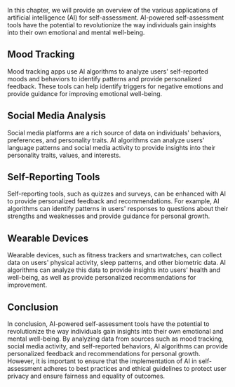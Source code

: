 
In this chapter, we will provide an overview of the various applications of artificial intelligence (AI) for self-assessment. AI-powered self-assessment tools have the potential to revolutionize the way individuals gain insights into their own emotional and mental well-being.

Mood Tracking
-------------

Mood tracking apps use AI algorithms to analyze users' self-reported moods and behaviors to identify patterns and provide personalized feedback. These tools can help identify triggers for negative emotions and provide guidance for improving emotional well-being.

Social Media Analysis
---------------------

Social media platforms are a rich source of data on individuals' behaviors, preferences, and personality traits. AI algorithms can analyze users' language patterns and social media activity to provide insights into their personality traits, values, and interests.

Self-Reporting Tools
--------------------

Self-reporting tools, such as quizzes and surveys, can be enhanced with AI to provide personalized feedback and recommendations. For example, AI algorithms can identify patterns in users' responses to questions about their strengths and weaknesses and provide guidance for personal growth.

Wearable Devices
----------------

Wearable devices, such as fitness trackers and smartwatches, can collect data on users' physical activity, sleep patterns, and other biometric data. AI algorithms can analyze this data to provide insights into users' health and well-being, as well as provide personalized recommendations for improvement.

Conclusion
----------

In conclusion, AI-powered self-assessment tools have the potential to revolutionize the way individuals gain insights into their own emotional and mental well-being. By analyzing data from sources such as mood tracking, social media activity, and self-reported behaviors, AI algorithms can provide personalized feedback and recommendations for personal growth. However, it is important to ensure that the implementation of AI in self-assessment adheres to best practices and ethical guidelines to protect user privacy and ensure fairness and equality of outcomes.
